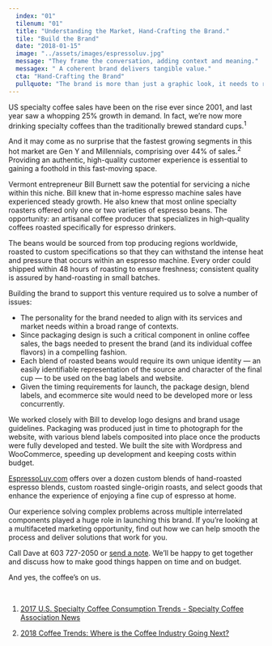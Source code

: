 ```yaml
---
  index: "01"
  tilenum: "01"
  title: "Understanding the Market, Hand-Crafting the Brand."
  tile: "Build the Brand"
  date: "2018-01-15"
  image: "../assets/images/espressoluv.jpg"
  message: "They frame the conversation, adding context and meaning."
  messagex: " A coherent brand delivers tangible value."
  cta: "Hand-Crafting the Brand"
  pullquote: "The brand is more than just a graphic look, it needs to reflect the  personality and essence of the company and its products."
---
```


<div>
<p>US specialty coffee sales have been on the rise ever since 2001, and last year saw a whopping 25% growth in demand. In fact, we’re now more drinking specialty coffees than the traditionally brewed standard cups.<sup>1</sup></p>

<p>And it may come as no surprise that the fastest growing segments in this hot market are Gen Y and Millennials, comprising over 44% of sales.<sup>2</sup> Providing an authentic, high-quality customer experience is essential to gaining a foothold in this fast-moving space. </p>

Vermont entrepreneur Bill Burnett saw the potential for servicing a niche within this niche. Bill knew that in-home espresso machine sales have experienced steady growth. He also knew that most online specialty roasters offered only one or two varieties of espresso beans. The opportunity: an artisanal coffee producer that specializes in high-quality coffees roasted specifically for espresso drinkers.

The beans would be sourced from top producing regions worldwide, roasted to custom specifications so that they can withstand the intense heat and pressure that occurs within an espresso machine. Every order could shipped within 48 hours of roasting to ensure freshness; consistent quality is assured by hand-roasting in small batches.

Building the brand to support this venture required us to solve a number of issues:

<ul>
<li>The personality for the brand needed to align with its services and market needs within a broad range of contexts.</li>

<li>Since packaging design is such a critical component in online coffee sales, the bags needed to present the brand (and its individual coffee flavors) in a compelling fashion.</li>

<li>Each blend of roasted beans would require its own unique identity — an easily identifiable representation of the source and character of the final cup — to be used on the bag labels and website.</li>

<li>Given the timing requirements for launch, the package design, blend labels, and ecommerce site would need to be developed more or less concurrently.</li>
</ul>

We worked closely with Bill to develop logo designs and brand usage guidelines. Packaging was produced just in time to photograph for the website, with various blend labels composited into place once the products were fully developed and tested. We built the site with Wordpress and WooCommerce, speeding up development and keeping costs within budget.

[EspressoLuv.com](https://espressoluv.com/) offers over a dozen custom blends of hand-roasted espresso blends, custom roasted single-origin roasts, and select goods that enhance the experience of enjoying a fine cup of espresso at home.

Our experience solving complex problems across multiple interrelated components played a huge role in launching this brand. If you’re looking at a multifaceted marketing opportunity, find out how we can help smooth the process and deliver solutions that work for you.

Call Dave at 603 727-2050 or [send a note](https://davelindberg.com/#contact). We’ll be happy to get together and discuss how to make good things happen on time and on budget.

<p>And yes, the coffee’s on us.</p>
<p>&nbsp;</p>

1. [2017 U.S. Specialty Coffee Consumption Trends - Specialty Coffee Association News](http://www.scanews.coffee/2017/11/29/2017-u-s-specialty-coffee-consumption-trends/)

2. [2018 Coffee Trends: Where is the Coffee Industry Going Next? ](https://revelsystems.com/blog/2018/01/20/2018-coffee-trends/)
   </div>
